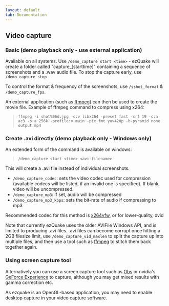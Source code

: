 ```yaml
---
layout: default
tab: Documentation
---
```


## Video capture

### Basic (demo playback only - use external application)

Available on all systems.  Use `/demo_capture start <time>` - ezQuake will create a folder called "capture_[starttime]" containing a sequence of screenshots and a .wav audio file.  To stop the capture early, use `/demo_capture stop`

To control the format & frequency of the screenshots, use `/sshot_format` & `/demo_capture_fps`.

An external application (such as [ffmpeg][ffmpeg]) can then be used to create the movie file.  Example of ffmpeg command to compress using x264:

>```ffmpeg -i shot%06d.jpg -c:v libx264 -preset fast -crf 19 -c:a ac3 -b:a 256k -profile:v main -pix_fmt yuv420p -b-pyramid none output.mp4```

### Create .avi directly (demo playback only - Windows only)

An extended form of the command is available on windows:

> `/demo_capture start <time> <avi-filename>`

This will create a .avi file instead of individual screenshots.

- `/demo_capture_codec`: sets the video codec used for compression (available codecs will be listed, if an invalid one is specified).  If blank, video will be uncompressed.
- `/demo_capture_mp3`: if set, audio will be compressed
- `/demo_capture_mp3_kbps`: sets the bit-rate of audio if compressing to mp3

Recommended codec for this method is [x264vfw][x264vfw], or for lower-quality, xvid

Note that currently ezQuake uses the older AVIFile Windows API, and is limited to producing .avi files.  .avi files can become corrupt once hitting a 2GB filesize limit, use `/demo_capture_vid_maxlen` to split the capture up into multiple files, and then use a tool such as [ffmpeg][ffmpeg] to stitch them back together again.

### Using screen capture tool

Alternatively you can use a screen capture tool such as [Obs][obs] or nvidia's [GeForce Experience][gfexp] to capture, although you may get mixed results with gamma correction etc.

As ezquake is an OpenGL-based application, you may need to enable desktop capture in your video capture software.

 [gfexp]: http://www.geforce.co.uk/geforce-experience/share
 [x264vfw]: https://sourceforge.net/projects/x264vfw/
 [ffmpeg]: https://www.ffmpeg.org/
 [obs]: https://obsproject.com/
